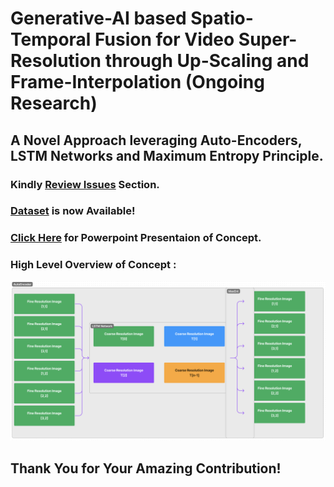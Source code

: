 # Generative-AI based Spatio-Temporal Fusion for Video Super-Resolution through Up-Scaling and Frame-Interpolation (Ongoing Research)
## A Novel Approach leveraging Auto-Encoders, LSTM Networks and Maximum Entropy Principle.


### Kindly [Review Issues](https://github.com/iSiddharth20/Spatio-Temporal-Fusion-in-Remote-Sensing/issues) Section.

### [Dataset]([https://github.com/iSiddharth20/Spatio-Temporal-Fusion-in-Remote-Sensing/issues](https://www.kaggle.com/datasets/isiddharth/spatio-temporal-data-of-moon-rise-in-raw-and-tif)) is now Available!

### [Click Here](./Documentation/Concept_Presentation.pptx) for Powerpoint Presentaion of Concept.

### High Level Overview of Concept :
![System Diagram](./Documentation/System_Diagram.png)


## Thank You for Your Amazing Contribution!

